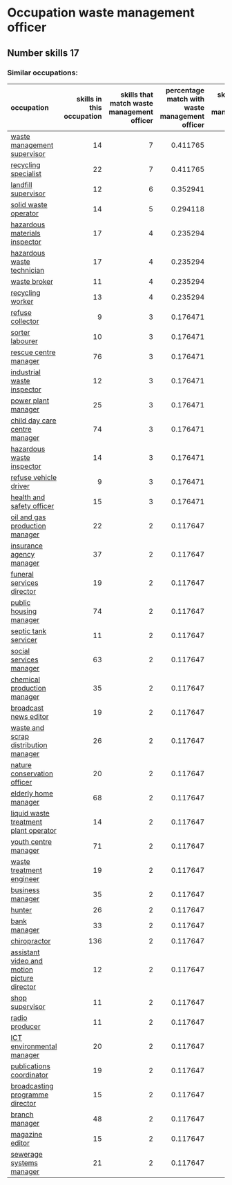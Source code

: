 # Occupation waste management officer
## Number skills 17
### Similar occupations:
| occupation                                                                                    |   skills in this occupation |   skills that match waste management officer |   percentage match with waste management officer |   skills not in waste management officer |
|:----------------------------------------------------------------------------------------------|----------------------------:|---------------------------------------------:|-------------------------------------------------:|-----------------------------------------:|
| [waste management supervisor](waste_management_supervisor.md)                                 |                          14 |                                            7 |                                         0.411765 |                                        7 |
| [recycling specialist](recycling_specialist.md)                                               |                          22 |                                            7 |                                         0.411765 |                                       15 |
| [landfill supervisor](landfill_supervisor.md)                                                 |                          12 |                                            6 |                                         0.352941 |                                        6 |
| [solid waste operator](solid_waste_operator.md)                                               |                          14 |                                            5 |                                         0.294118 |                                        9 |
| [hazardous materials inspector](hazardous_materials_inspector.md)                             |                          17 |                                            4 |                                         0.235294 |                                       13 |
| [hazardous waste technician](hazardous_waste_technician.md)                                   |                          17 |                                            4 |                                         0.235294 |                                       13 |
| [waste broker](waste_broker.md)                                                               |                          11 |                                            4 |                                         0.235294 |                                        7 |
| [recycling worker](recycling_worker.md)                                                       |                          13 |                                            4 |                                         0.235294 |                                        9 |
| [refuse collector](refuse_collector.md)                                                       |                           9 |                                            3 |                                         0.176471 |                                        6 |
| [sorter labourer](sorter_labourer.md)                                                         |                          10 |                                            3 |                                         0.176471 |                                        7 |
| [rescue centre manager](rescue_centre_manager.md)                                             |                          76 |                                            3 |                                         0.176471 |                                       73 |
| [industrial waste inspector](industrial_waste_inspector.md)                                   |                          12 |                                            3 |                                         0.176471 |                                        9 |
| [power plant manager](power_plant_manager.md)                                                 |                          25 |                                            3 |                                         0.176471 |                                       22 |
| [child day care centre manager](child_day_care_centre_manager.md)                             |                          74 |                                            3 |                                         0.176471 |                                       71 |
| [hazardous waste inspector](hazardous_waste_inspector.md)                                     |                          14 |                                            3 |                                         0.176471 |                                       11 |
| [refuse vehicle driver](refuse_vehicle_driver.md)                                             |                           9 |                                            3 |                                         0.176471 |                                        6 |
| [health and safety officer](health_and_safety_officer.md)                                     |                          15 |                                            3 |                                         0.176471 |                                       12 |
| [oil and gas production manager](oil_and_gas_production_manager.md)                           |                          22 |                                            2 |                                         0.117647 |                                       20 |
| [insurance agency manager](insurance_agency_manager.md)                                       |                          37 |                                            2 |                                         0.117647 |                                       35 |
| [funeral services director](funeral_services_director.md)                                     |                          19 |                                            2 |                                         0.117647 |                                       17 |
| [public housing manager](public_housing_manager.md)                                           |                          74 |                                            2 |                                         0.117647 |                                       72 |
| [septic tank servicer](septic_tank_servicer.md)                                               |                          11 |                                            2 |                                         0.117647 |                                        9 |
| [social services manager](social_services_manager.md)                                         |                          63 |                                            2 |                                         0.117647 |                                       61 |
| [chemical production manager](chemical_production_manager.md)                                 |                          35 |                                            2 |                                         0.117647 |                                       33 |
| [broadcast news editor](broadcast_news_editor.md)                                             |                          19 |                                            2 |                                         0.117647 |                                       17 |
| [waste and scrap distribution manager](waste_and_scrap_distribution_manager.md)               |                          26 |                                            2 |                                         0.117647 |                                       24 |
| [nature conservation officer](nature_conservation_officer.md)                                 |                          20 |                                            2 |                                         0.117647 |                                       18 |
| [elderly home manager](elderly_home_manager.md)                                               |                          68 |                                            2 |                                         0.117647 |                                       66 |
| [liquid waste treatment plant operator](liquid_waste_treatment_plant_operator.md)             |                          14 |                                            2 |                                         0.117647 |                                       12 |
| [youth centre manager](youth_centre_manager.md)                                               |                          71 |                                            2 |                                         0.117647 |                                       69 |
| [waste treatment engineer](waste_treatment_engineer.md)                                       |                          19 |                                            2 |                                         0.117647 |                                       17 |
| [business manager](business_manager.md)                                                       |                          35 |                                            2 |                                         0.117647 |                                       33 |
| [hunter](hunter.md)                                                                           |                          26 |                                            2 |                                         0.117647 |                                       24 |
| [bank manager](bank_manager.md)                                                               |                          33 |                                            2 |                                         0.117647 |                                       31 |
| [chiropractor](chiropractor.md)                                                               |                         136 |                                            2 |                                         0.117647 |                                      134 |
| [assistant video and motion picture director](assistant_video_and_motion_picture_director.md) |                          12 |                                            2 |                                         0.117647 |                                       10 |
| [shop supervisor](shop_supervisor.md)                                                         |                          11 |                                            2 |                                         0.117647 |                                        9 |
| [radio producer](radio_producer.md)                                                           |                          11 |                                            2 |                                         0.117647 |                                        9 |
| [ICT environmental manager](ICT_environmental_manager.md)                                     |                          20 |                                            2 |                                         0.117647 |                                       18 |
| [publications coordinator](publications_coordinator.md)                                       |                          19 |                                            2 |                                         0.117647 |                                       17 |
| [broadcasting programme director](broadcasting_programme_director.md)                         |                          15 |                                            2 |                                         0.117647 |                                       13 |
| [branch manager](branch_manager.md)                                                           |                          48 |                                            2 |                                         0.117647 |                                       46 |
| [magazine editor](magazine_editor.md)                                                         |                          15 |                                            2 |                                         0.117647 |                                       13 |
| [sewerage systems manager](sewerage_systems_manager.md)                                       |                          21 |                                            2 |                                         0.117647 |                                       19 |
